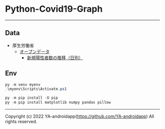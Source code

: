 # Python-Covid19-Graph

---

## Data

* 厚生労働省
  * [オープンデータ](https://www.mhlw.go.jp/stf/covid-19/open-data.html)
    * [新規陽性者数の推移（日別）](https://covid19.mhlw.go.jp/public/opendata/newly_confirmed_cases_daily.csv)

## Env

```powershell
py -m venv myenv
.\myenv\Scripts\Activate.ps1

py -m pip install -U pip
py -m pip install matplotlib numpy pandas pillow

```

---

Copyright (c) 2022 YA-androidapp(https://github.com/YA-androidapp) All rights reserved.
